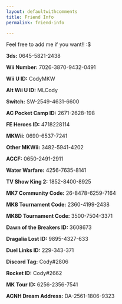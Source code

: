 ```yaml
---
layout: defaultwithcomments
title: Friend Info
permalink: friend-info

---
```

Feel free to add me if you want!! :$

**3ds:** 0645-5821-2438

**Wii Number:** 7026-3870-9432-0491

**Wii U ID:** CodyMKW

**Alt Wii U ID:** MLCody

**Switch:** SW-2549-4631-6600

**AC Pocket Camp ID:** 2671-2628-198

**FE Heroes ID:** 4718228114

**MKWii:** 0690-6537-7241

**Other MKWii:** 3482-5941-4202

**ACCF:** 0650-2491-2911

**Water Warfare:** 4256-7635-8141

**TV Show King 2:** 1852-8400-8925

**MK7 Community Code:** 26-8478-6259-7164

**MK8 Tournament Code:** 2360-4199-2438

**MK8D Tournament Code:** 3500-7504-3371

**Dawn of the Breakers ID:** 3608673

**Dragalia Lost ID:** 9895-4327-633

**Duel Links ID:** 229-343-371

**Discord Tag:** Cody#2806

**Rocket ID:** Cody#2662

**MK Tour ID:** 6256-2356-7541

**ACNH Dream Address:** DA-2561-1806-9323